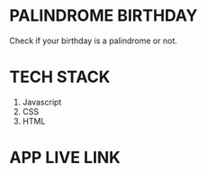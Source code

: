 # PALINDROME BIRTHDAY
Check if your birthday is a palindrome or not.

# TECH STACK
1) Javascript
2) CSS
3) HTML

# APP LIVE LINK
